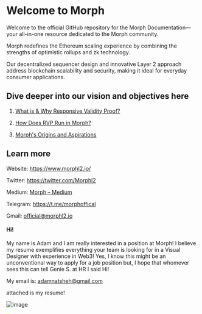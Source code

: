 # Welcome to Morph 

Welcome to the official GitHub repository for the Morph Documentation— your all-in-one resource dedicated to the Morph community.

Morph redefines the Ethereum scaling experience by combining the strengths of optimistic rollups and zk technology. 

Our decentralized sequencer design and innovative Layer 2 approach address blockchain scalability and security, making it ideal for everyday consumer applications.

## Dive deeper into our vision and objectives here

1. [What is & Why Responsive Validity Proof?](https://docs.morphl2.io/docs/how-morph-works/optimistic-zkevm)


2. [How Does RVP Run in Morph?](https://medium.com/@morphlayer2/how-does-rvp-run-in-morph-6025233a21cc)


3. [Morph's Origins and Aspirations](https://medium.com/@morphlayer2/morphys-origins-and-aspirations-7afc0280a8e2)

## Learn more

Website: https://www.morphl2.io/

Twitter: https://twitter.com/Morphl2

Medium: [Morph – Medium](https://medium.com/@morphlayer2)

Telegram: https://t.me/morphoffical

Gmail: official@morphl2.io

#### Hi! 
My name is Adam and I am really interested in a position at Morph!
I believe my resume exemplifies everything your team is looking for in a Visual Designer with experience in Web3!
Yes, I know this might be an unconventional way to apply for a job position but, I hope that whomever sees this can tell Genie S. at HR I said Hi!

My email is: adamnatsheh@gmail.com

attached is my resume!

![image](https://github.com/morph-l2/morph-doc/assets/23433162/182e61c1-8ce7-4c61-af88-3f90f38d45ff)

